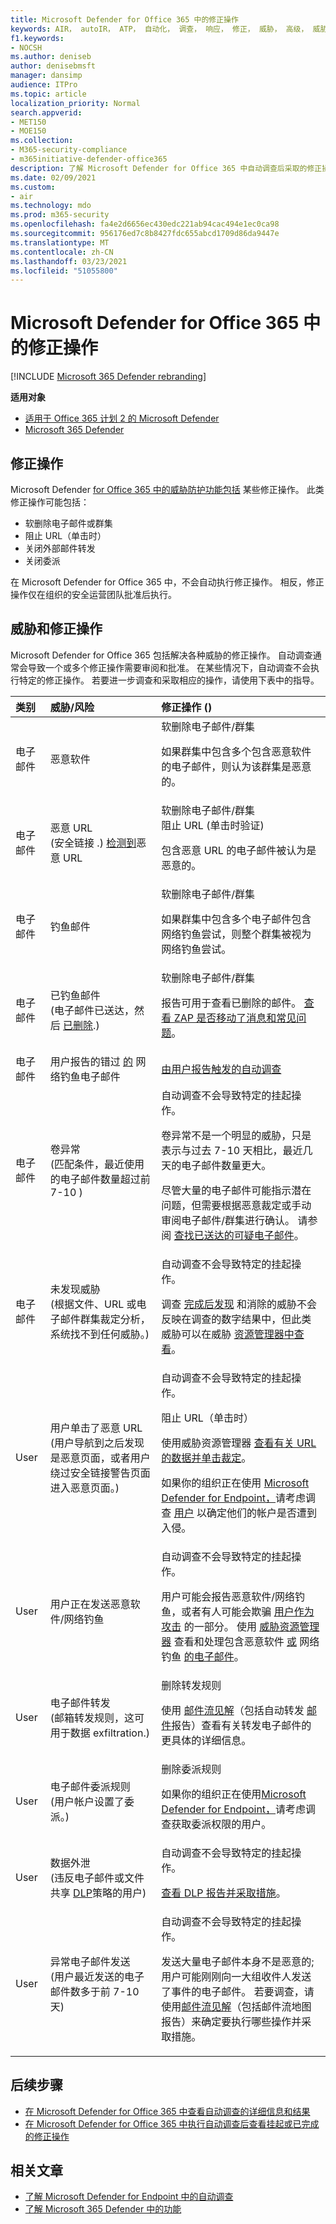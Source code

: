 ```yaml
---
title: Microsoft Defender for Office 365 中的修正操作
keywords: AIR， autoIR， ATP， 自动化， 调查， 响应， 修正， 威胁， 高级， 威胁， 保护
f1.keywords:
- NOCSH
ms.author: deniseb
author: denisebmsft
manager: dansimp
audience: ITPro
ms.topic: article
localization_priority: Normal
search.appverid:
- MET150
- MOE150
ms.collection:
- M365-security-compliance
- m365initiative-defender-office365
description: 了解 Microsoft Defender for Office 365 中自动调查后采取的修正操作。
ms.date: 02/09/2021
ms.custom:
- air
ms.technology: mdo
ms.prod: m365-security
ms.openlocfilehash: fa4e2d6656ec430edc221ab94cac494e1ec0ca98
ms.sourcegitcommit: 956176ed7c8b8427fdc655abcd1709d86da9447e
ms.translationtype: MT
ms.contentlocale: zh-CN
ms.lasthandoff: 03/23/2021
ms.locfileid: "51055800"
---
```

# <a name="remediation-actions-in-microsoft-defender-for-office-365"></a>Microsoft Defender for Office 365 中的修正操作

[!INCLUDE [Microsoft 365 Defender rebranding](../includes/microsoft-defender-for-office.md)]

**适用对象**
- [适用于 Office 365 计划 2 的 Microsoft Defender](defender-for-office-365.md)
- [Microsoft 365 Defender](../defender/microsoft-365-defender.md)

## <a name="remediation-actions"></a>修正操作

Microsoft Defender [for Office 365 中的威胁防护功能包括](defender-for-office-365.md) 某些修正操作。 此类修正操作可能包括：

- 软删除电子邮件或群集
- 阻止 URL（单击时）
- 关闭外部邮件转发
- 关闭委派

在 Microsoft Defender for Office 365 中，不会自动执行修正操作。 相反，修正操作仅在组织的安全运营团队批准后执行。

## <a name="threats-and-remediation-actions"></a>威胁和修正操作

Microsoft Defender for Office 365 包括解决各种威胁的修正操作。 自动调查通常会导致一个或多个修正操作需要审阅和批准。 在某些情况下，自动调查不会执行特定的修正操作。 若要进一步调查和采取相应的操作，请使用下表中的指导。

|类别|威胁/风险|修正操作 () |
|:---|:---|:---|
|电子邮件|恶意软件|软删除电子邮件/群集 <p> 如果群集中包含多个包含恶意软件的电子邮件，则认为该群集是恶意的。|
|电子邮件|恶意 URL<br/> (安全链接 .) [检测到](safe-links.md)恶意 URL|软删除电子邮件/群集 <br/>阻止 URL (单击时验证) <p> 包含恶意 URL 的电子邮件被认为是恶意的。|
|电子邮件|钓鱼邮件|软删除电子邮件/群集 <p> 如果群集中包含多个电子邮件包含网络钓鱼尝试，则整个群集被视为网络钓鱼尝试。|
|电子邮件|已钓鱼邮件 <br> (电子邮件已送达，然后 [已删除](zero-hour-auto-purge.md).) |软删除电子邮件/群集 <p>报告可用于查看已删除的邮件。 [查看 ZAP 是否移动了消息和常见问题](zero-hour-auto-purge.md#how-to-see-if-zap-moved-your-message)。|
|电子邮件|用户报告的错过 [的](enable-the-report-message-add-in.md) 网络钓鱼电子邮件|[由用户报告触发的自动调查](automated-investigation-response-office.md#example-a-user-reported-phish-message-launches-an-investigation-playbook)|
|电子邮件|卷异常 <br>  (匹配条件，最近使用的电子邮件数量超过前 7-10 ) |自动调查不会导致特定的挂起操作。 <p>卷异常不是一个明显的威胁，只是表示与过去 7-10 天相比，最近几天的电子邮件数量更大。 <p>尽管大量的电子邮件可能指示潜在问题，但需要根据恶意裁定或手动审阅电子邮件/群集进行确认。 请参阅 [查找已送达的可疑电子邮件](investigate-malicious-email-that-was-delivered.md#find-suspicious-email-that-was-delivered)。|
|电子邮件|未发现威胁 <br>  (根据文件、URL 或电子邮件群集裁定分析，系统找不到任何威胁。) |自动调查不会导致特定的挂起操作。 <p>调查 [完成后发现](zero-hour-auto-purge.md) 和消除的威胁不会反映在调查的数字结果中，但此类威胁可以在威胁 [资源管理器中查看](threat-explorer.md)。|
|User|用户单击了恶意 URL <br>  (用户导航到之后发现是恶意页面，或者用户绕过安全链接警告页面进入恶意页面。) [](safe-links.md#warning-pages-from-safe-links)|自动调查不会导致特定的挂起操作。 <p>阻止 URL（单击时） <p>使用威胁资源管理器 [查看有关 URL 的数据并单击裁定](threat-explorer.md#view-phishing-url-and-click-verdict-data)。 <p>如果你的组织正在使用 [Microsoft Defender for Endpoint，](/windows/security/threat-protection/)请考虑调查 [用户](/microsoft-365/security/defender-endpoint/investigate-user) 以确定他们的帐户是否遭到入侵。|
|User|用户正在发送恶意软件/网络钓鱼|自动调查不会导致特定的挂起操作。 <p> 用户可能会报告恶意软件/网络钓鱼，或者有人可能会欺骗 [用户作为攻击](anti-spoofing-protection.md) 的一部分。 使用 [威胁资源管理器](threat-explorer.md) 查看和处理包含恶意软件 [或](threat-explorer-views.md#email--malware) 网络钓鱼 [的电子邮件](threat-explorer-views.md#email--phish)。|
|User|电子邮件转发 <br>  (邮箱转发规则，这可用于数据 exfiltration.) |删除转发规则 <p> 使用 [邮件流见解](mail-flow-insights-v2.md)（包括自动转发 [邮件](mfi-auto-forwarded-messages-report.md)报告）查看有关转发电子邮件的更具体的详细信息。|
|User|电子邮件委派规则 <br>  (用户帐户设置了委派。) |删除委派规则 <p> 如果你的组织正在使用[Microsoft Defender for Endpoint，](/windows/security/threat-protection/)请考虑调查获取委派权限的用户。 [](/microsoft-365/security/defender-endpoint/investigate-user)|
|User|数据外泄 <br>  (违反电子邮件或文件共享 [DLP](../../compliance/data-loss-prevention-policies.md)策略的用户) |自动调查不会导致特定的挂起操作。 <p> [查看 DLP 报告并采取措施](../../compliance/view-the-dlp-reports.md)。|
|User|异常电子邮件发送 <br>  (用户最近发送的电子邮件数多于前 7-10 天) |自动调查不会导致特定的挂起操作。 <p> 发送大量电子邮件本身不是恶意的;用户可能刚刚向一大组收件人发送了事件的电子邮件。 若要调查，请使用[邮件流见解](mail-flow-insights-v2.md)（包括邮件流[](mfi-mail-flow-map-report.md)地图报告）来确定要执行哪些操作并采取措施。|

## <a name="next-steps"></a>后续步骤

- [在 Microsoft Defender for Office 365 中查看自动调查的详细信息和结果](air-view-investigation-results.md)
- [在 Microsoft Defender for Office 365 中执行自动调查后查看挂起或已完成的修正操作](air-review-approve-pending-completed-actions.md)

## <a name="related-articles"></a>相关文章

- [了解 Microsoft Defender for Endpoint 中的自动调查](/windows/security/threat-protection/microsoft-defender-atp/automated-investigations)
- [了解 Microsoft 365 Defender 中的功能](/microsoft-365/security/defender/microsoft-365-defender)
